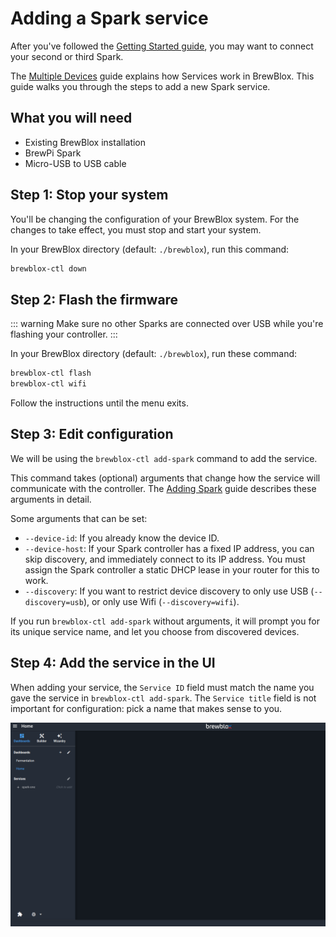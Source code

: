 # Adding a Spark service

After you've followed the [Getting Started guide](./startup.html), you may want to connect your second or third Spark.

The [Multiple Devices](./multiple_devices.html) guide explains how Services work in BrewBlox. This guide walks you through the steps to add a new Spark service.

## What you will need

* Existing BrewBlox installation
* BrewPi Spark
* Micro-USB to USB cable

## Step 1: Stop your system

You'll be changing the configuration of your BrewBlox system. For the changes to take effect, you must stop and start your system.

In your BrewBlox directory (default: `./brewblox`), run this command:

```bash
brewblox-ctl down
```

## Step 2: Flash the firmware

::: warning
Make sure no other Sparks are connected over USB while you're flashing your controller.
:::

In your BrewBlox directory (default: `./brewblox`), run these command:

```bash
brewblox-ctl flash
brewblox-ctl wifi
```

Follow the instructions until the menu exits.

## Step 3: Edit configuration

We will be using the `brewblox-ctl add-spark` command to add the service. 

This command takes (optional) arguments that change how the service will communicate with the controller. The [Adding Spark](./adding_spark.html) guide describes these arguments in detail.

Some arguments that can be set:
- `--device-id`: If you already know the device ID.
- `--device-host`: If your Spark controller has a fixed IP address, you can skip discovery, and immediately connect to its IP address. You must assign the Spark controller a static DHCP lease in your router for this to work.
- `--discovery`: If you want to restrict device discovery to only use USB (`--discovery=usb`), or only use Wifi (`--discovery=wifi`).

If you run `brewblox-ctl add-spark` without arguments, it will prompt you for its unique service name, and let you choose from discovered devices.

## Step 4: Add the service in the UI

When adding your service, the `Service ID` field must match the name you gave the service in `brewblox-ctl add-spark`. The `Service title` field is not important for configuration: pick a name that makes sense to you.

![Adding service](../images/adding-service.gif)
